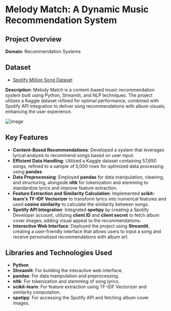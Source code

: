 # Melody Match: A Dynamic Music Recommendation System

## Project Overview
**Domain**: Recommendation Systems

## Dataset
- [Spotify Million Song Dataset](https://www.kaggle.com/datasets/notshrirang/spotify-million-song-dataset)

**Description**: Melody Match is a content-based music recommendation system built using Python, Streamlit, and NLP techniques. The project utilizes a Kaggle dataset refined for optimal performance, combined with Spotify API integration to deliver song recommendations with album visuals, enhancing the user experience.

![image](https://github.com/user-attachments/assets/33a19f09-b801-4318-824f-ea0292f51774)


## Key Features
- **Content-Based Recommendations**: Developed a system that leverages lyrical analysis to recommend songs based on user input.
- **Efficient Data Handling**: Utilized a Kaggle dataset containing 57,650 songs, refined to a sample of 5,000 rows for optimized data processing using **pandas**.
- **Data Preprocessing**: Employed **pandas** for data manipulation, cleaning, and structuring, alongside **nltk** for tokenization and stemming to standardize lyrics and improve feature extraction.
- **Feature Extraction and Similarity Calculation**: Implemented **scikit-learn's TF-IDF Vectorizer** to transform lyrics into numerical features and used **cosine similarity** to calculate the similarity between songs.
- **Spotify API Integration**: Integrated **spotipy** by creating a Spotify Developer account, utilizing **client ID** and **client secret** to fetch album cover images, adding visual appeal to the recommendations.
- **Interactive Web Interface**: Deployed the project using **Streamlit**, creating a user-friendly interface that allows users to input a song and receive personalized recommendations with album art.

## Libraries and Technologies Used
- **Python**
- **Streamlit**: For building the interactive web interface.
- **pandas**: For data manipulation and preprocessing.
- **nltk**: For tokenization and stemming of song lyrics.
- **scikit-learn**: For feature extraction using TF-IDF Vectorizer and similarity computation.
- **spotipy**: For accessing the Spotify API and fetching album cover images.






